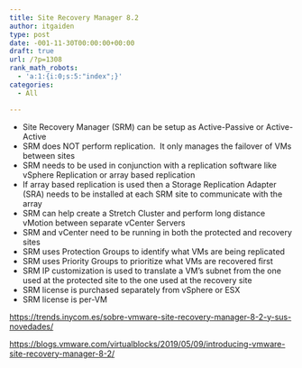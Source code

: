 ```yaml
---
title: Site Recovery Manager 8.2
author: itgaiden
type: post
date: -001-11-30T00:00:00+00:00
draft: true
url: /?p=1308
rank_math_robots:
  - 'a:1:{i:0;s:5:"index";}'
categories:
  - All

---
```

  * Site Recovery Manager (SRM) can be setup as Active-Passive or Active-Active
  * SRM does NOT perform replication.  It only manages the failover of VMs between sites
  * SRM needs to be used in conjunction with a replication software like vSphere Replication or array based replication
  * If array based replication is used then a Storage Replication Adapter (SRA) needs to be installed at each SRM site to communicate with the array
  * SRM can help create a Stretch Cluster and perform long distance vMotion between separate vCenter Servers
  * SRM and vCenter need to be running in both the protected and recovery sites
  * SRM uses Protection Groups to identify what VMs are being replicated
  * SRM uses Priority Groups to prioritize what VMs are recovered first
  * SRM IP customization is used to translate a VM’s subnet from the one used at the protected site to the one used at the recovery site
  * SRM license is purchased separately from vSphere or ESX
  * SRM license is per-VM

https://trends.inycom.es/sobre-vmware-site-recovery-manager-8-2-y-sus-novedades/

https://blogs.vmware.com/virtualblocks/2019/05/09/introducing-vmware-site-recovery-manager-8-2/